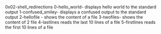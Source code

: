 0x02-shell_redirections
0-hello_world- displays hello world to the standard output 
1-confused_smiley- displays a confused output to the standard output
2-hellofile - shows the content of a file
3-twofiles- shows the content of 2 file
4-lastlines reads the last 10 lines of a file
5-firstlines reads the first 10 lines of a file

